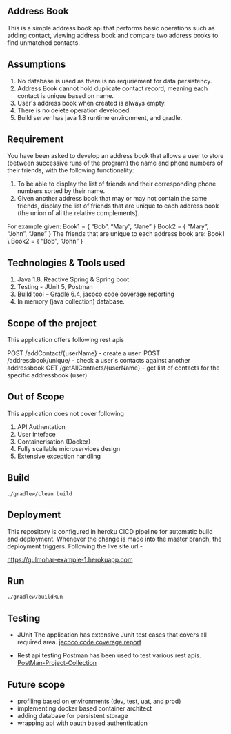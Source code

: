 ## Address Book
This is a simple address book api that performs basic operations such as adding contact, viewing address book and compare two address books to find unmatched contacts.

## Assumptions
  1. No database is used as there is no requriement for data persistency.
  2. Address Book cannot hold duplicate contact record, meaning each contact is unique based on name.
  3. User's address book when created is always empty.  
  4. There is no delete operation developed.
  5. Build server has java 1.8 runtime environment, and gradle.

## Requirement
You have been asked to develop an address book that allows a user to store (between successive runs of the program) the name and phone numbers of their friends, with the following functionality:

  1. To be able to display the list of friends and their corresponding phone numbers sorted by their name.
  2. Given another address book that may or may not contain the same friends, display the list of friends that are unique to each address book (the union of all the  relative complements).  

For example given:
	Book1 = { “Bob”, “Mary”, “Jane” }
	Book2 = { “Mary”, “John”, “Jane” }
	The friends that are unique to each address book are:
			Book1 \ Book2 = { “Bob”, “John” }

## Technologies & Tools used
  1. Java 1.8, Reactive Spring & Spring boot
  2. Testing - JUnit 5, Postman
  3. Build tool – Gradle 6.4, jacoco code coverage reporting
  4. In memory (java collection) database.
	
## Scope of the project
This application offers following rest apis

POST /addContact/{userName} - create a user.
POST /addressbook/unique/ - check a user's contacts against another addressbook
GET /getAllContacts/{userName} - get list of contacts for the specific addressbook (user)

## Out of Scope
This application does not cover following

  1. API Authentation
  2. User inteface
  3. Containerisation (Docker)
  4. Fully scallable microservices design
  5. Extensive exception handling
	
## Build
```
./gradlew/clean build
```
## Deployment
This repository is configured in heroku CICD pipeline for automatic build and deployment. Whenever the change is made into the master branch, the deployment triggers.
Following the live site url - 

https://gulmohar-example-1.herokuapp.com


## Run
```
./gradlew/buildRun
```

## Testing
- JUnit 
			The application has extensive Junit test cases that covers all required area. 
			[jacoco code coverage report](/build/reports/jacoco/test/html/index.html) 


- Rest api testing
  		Postman has been used to test various rest apis. 
			[PostMan-Project-Collection](https://github.com/jaykishanparikh/addressbook/blob/main/addressbook.postman_collection.json) 

## Future scope
- profiling based on environments (dev, test, uat, and prod)
- implementing docker based container architect
- adding database for persistent storage
- wrapping api with oauth based authentication
